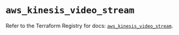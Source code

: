 # `aws_kinesis_video_stream`

Refer to the Terraform Registry for docs: [`aws_kinesis_video_stream`](https://registry.terraform.io/providers/hashicorp/aws/4.67.0/docs/resources/kinesis_video_stream).
